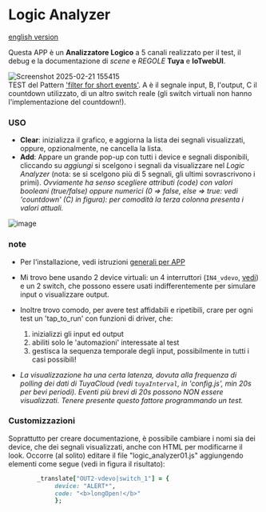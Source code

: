 # Logic Analyzer
[english version](https://github.com/msillano/IoTwebUI/blob/main/APP/Logic%20Analyzer/README.md)

Questa APP è un **Analizzatore Logico** a 5 canali realizzato per il test, il debug e la documentazione di _scene_ e _REGOLE_ **Tuya** e **IoTwebUI**.

![Screenshot 2025-02-21 155415](https://github.com/user-attachments/assets/512b24fd-c1ad-4964-92e0-3ce16390bbad)<br>
TEST del Pattern ['filter for short events'](https://github.com/msillano/IoTwebUI/blob/main/patterns/filter%20for%20short%20events.md). A è il segnale input, B, l'output, C il countdown utilizzato, di un altro switch reale (gli switch virtuali non hanno l'implementazione del countdown!). 

### USO
* **Clear**: inizializza il grafico, e aggiorna la lista dei segnali visualizzati, oppure, opzionalmente, ne cancella la lista.
* **Add**: Appare un grande pop-up con tutti i device e segnali disponibili, cliccando su _aggiungi_ si scelgono i segnali da visualizzare nel _Logic Analyzer_ (nota: se si scelgono più di 5 segnali, gli ultimi sovrascrivono i primi).
_Ovviamente ha senso scegliere attributi (code)  con valori booleani (true/false) oppure numerici (0 => false, else => true: vedi 'countdown' (C) in figura): per comodità la terza colonna presenta i valori attuali._

![image](https://github.com/user-attachments/assets/e0b957f3-9371-405e-9981-630d13f7dec6)

### note
* Per l'installazione, vedi istruzioni [generali per APP](https://github.com/msillano/IoTwebUI/tree/main/APP#installation-and-use)

* Mi trovo bene usando 2 device virtuali: un 4 interruttori (`IN4_vdevo`, [vedi](https://www.tuyaexpo.com/product/1078029)) e un 2 switch, che possono essere usati indifferentemente per simulare input o visualizzare output.
* Inoltre trovo comodo, per avere test affidabili e ripetibili, crare per ogni test un 'tap_to_run' con funzioni di driver, che:
  1. inizializzi gli input ed output
  2. abiliti solo le 'automazioni' interessate al test
  3. gestisca la sequenza temporale degli input, possibilmente in tutti i casi possibili!
* _La visualizzazione ha una certa latenza, dovuta alla frequenza di polling dei dati di TuyaCloud (vedi `tuyaInterval`, in 'config.js', min 20s per bevi periodi). Eventi più brevi di 20s possono NON essere visualizzati. Tenere presente questo fattore programmando un test._

### Customizzazioni
Soprattutto per creare documentazione, è possibile cambiare i nomi sia dei device, che dei segnali visualizzati, anche con HTML per modificarne il look.
Occorre (al solito) editare il file "logic_analyzer01.js" aggiungendo elementi come segue (vedi in figura il risultato): 
```ruby
        _translate["OUT2-vdevo|switch_1"] = {
             device: "ALERT*",
             code: "<b>longOpen!</b>"
             };
```

 
